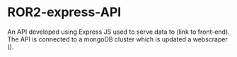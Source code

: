 # ROR2-express-API
An API developed using Express JS used to serve data to (link to front-end). The API is connected to a mongoDB cluster which is updated a webscraper ().
